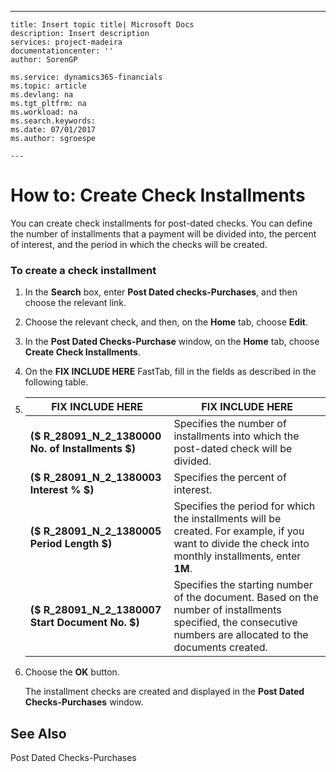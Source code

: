 ---
    title: Insert topic title| Microsoft Docs
    description: Insert description
    services: project-madeira
    documentationcenter: ''
    author: SorenGP

    ms.service: dynamics365-financials
    ms.topic: article
    ms.devlang: na
    ms.tgt_pltfrm: na
    ms.workload: na
    ms.search.keywords:
    ms.date: 07/01/2017
    ms.author: sgroespe

    ---
# How to: Create Check Installments
You can create check installments for post\-dated checks. You can define the number of installments that a payment will be divided into, the percent of interest, and the period in which the checks will be created.  
  
### To create a check installment  
  
1.  In the **Search** box, enter **Post Dated checks\-Purchases**, and then choose the relevant link.  
  
2.  Choose the relevant check, and then, on the **Home** tab, choose **Edit**.  
  
3.  In the **Post Dated Checks\-Purchase** window, on the **Home** tab, choose **Create Check Installments**.  
  
4.  On the **FIX INCLUDE HERE<!--[!INCLUDE[bp_optionsheading](../../DesignAndEngineering/includes/bp_optionsheading_md.md)] -->** FastTab, fill in the fields as described in the following table.  
  
5.  |FIX INCLUDE HERE<!--[!INCLUDE[bp_tablefield](../../ApplicationDesign/includes/bp_tablefield_md.md)] -->|FIX INCLUDE HERE<!--[!INCLUDE[bp_tabledescription](../../ApplicationDesign/includes/bp_tabledescription_md.md)] -->|  
    |---------------------------------|---------------------------------------|  
    |**\($ R\_28091\_N\_2\_1380000 No. of Installments $\)**|Specifies the number of installments into which the post\-dated check will be divided.|  
    |**\($ R\_28091\_N\_2\_1380003 Interest % $\)**|Specifies the percent of interest.|  
    |**\($ R\_28091\_N\_2\_1380005 Period Length $\)**|Specifies the period for which the installments will be created. For example, if you want to divide the check into monthly installments, enter **1M**.|  
    |**\($ R\_28091\_N\_2\_1380007 Start Document No. $\)**|Specifies the starting number of the document. Based on the number of installments specified, the consecutive numbers are allocated to the documents created.|  
  
6.  Choose the **OK** button.  
  
     The installment checks are created and displayed in the **Post Dated Checks\-Purchases** window.  
  
## See Also  
 Post Dated Checks\-Purchases
